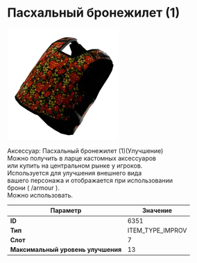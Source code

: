 # Пасхальный бронежилет (1)

![Item Image](../img/6351.webp?raw=true)

Аксессуар: Пасхальный бронежилет (1)(Улучшение)<br>Можно получить в ларце кастомных аксессуаров<br>или купить на центральном рынке у игроков.<br>Используется для улучшения внешнего вида<br>вашего персонажа и отображается при использовании<br>брони ( /armour ). <br>Можно использовать.<br>


| Параметр | Значение |
|----------|----------|
| **ID** | 6351 |
| **Тип** | ITEM_TYPE_IMPROV |
| **Слот** | 7 |
| **Максимальный уровень улучшения** | 13 |

